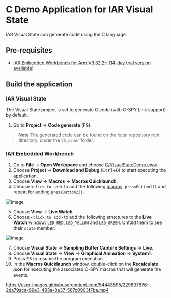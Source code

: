 # C Demo Application for IAR Visual State

IAR Visual State can generate code using the C language.

## Pre-requisites
- [IAR Embedded Workbench for Arm V9.32.2+](https://iar.com/ewarm) ([14-day trial version available](https://www.iar.com/products/architectures/arm/iar-embedded-workbench-for-arm/iar-embedded-workbench-for-arm---free-trial-version/))

## Build the application

### IAR Visual State
The Visual State project is set to generate C code (with C-SPY Link support) by default.

1. Go to __Project__ → __Code generate__ (<kbd>F9</kbd>).

>__Note__ The generated code can be found on the local repository root directory, under the `VS_coder` folder.

### IAR Embedded Workbench
1. Go to __File__ → __Open Workspace__ and choose [C/VisualStateDemo.eww](#).
2. Choose __Project__ → __Download and Debug__ (<kbd>Ctrl</kbd>+<kbd>D</kbd>) to start executing the application.
3. Choose __View__ → __Macros__ → __Macros Quicklaunch__.
4. Choose `<click to add>` to add the following [macros](Src/cspy.mac): `pressButton1()` and repeat for adding `pressButton2()`.

![image](https://user-images.githubusercontent.com/54443595/229764440-bb20f5cf-eb7a-4180-9995-dea204956f60.png)

5. Choose __View__ → __Live Watch__.
6. Choose `<click to add>` to add the following structures to the __Live Watch__ window: `LED_RED`, `LED_YELLOW` and `LED_GREEN`. Unfold them to see their `state` member.

![image](https://user-images.githubusercontent.com/54443595/229801862-744580e0-b9f6-424c-8832-033da9abc5f8.png)

7. Choose __Visual State__ → __Sampling Buffer Capture Settings__ → __Live__. 
8. Choose __Visual State__ → __View__ → __Graphical Animation__ → __System1__.
9. Press <kbd>F5</kbd> to resume the program execution.
10. In the __Macros Quicklaunch__ window, double-click on the __Recalculate icon__ for executing the associated C-SPY macros that will generate the events.


https://user-images.githubusercontent.com/54443595/229807676-2da79aca-99e3-483a-8e37-587c0903f7ba.mp4







